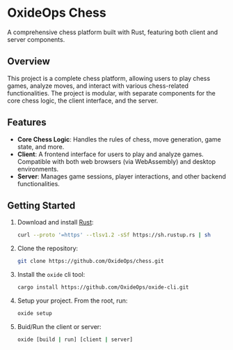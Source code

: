 # OxideOps Chess

A comprehensive chess platform built with Rust, featuring both client and server components.

## Overview

This project is a complete chess platform, allowing users to play chess games, analyze moves, and interact with various chess-related functionalities. The project is modular, with separate components for the core chess logic, the client interface, and the server.

## Features

- **Core Chess Logic**: Handles the rules of chess, move generation, game state, and more.
- **Client**: A frontend interface for users to play and analyze games. Compatible with both web browsers (via WebAssembly) and desktop environments.
- **Server**: Manages game sessions, player interactions, and other backend functionalities.

## Getting Started

1. Download and install [Rust](https://www.rust-lang.org/):
    ```bash
    curl --proto '=https' --tlsv1.2 -sSf https://sh.rustup.rs | sh
    ```

2. Clone the repository:
   ```bash
   git clone https://github.com/OxideOps/chess.git
   ```

3. Install the `oxide` cli tool:
    ```bash
    cargo install https://github.com/OxideOps/oxide-cli.git
    ```
4. Setup your project. From the root, run:
    ```bash
    oxide setup
    ```
5. Buid/Run the client or server:
    ```bash
    oxide [build | run] [client | server]
    ```
